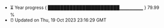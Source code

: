 - ⏳ Year progress { ███████████████████████▁▁▁▁▁▁▁ } 79.99 %
- ⏰ Updated on Thu, 19 Oct 2023 23:16:29 GMT

